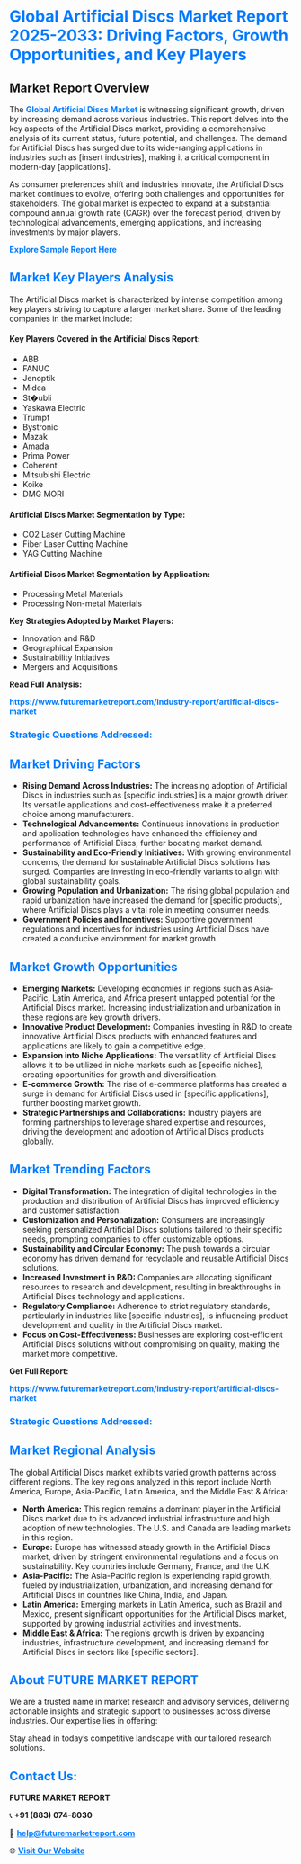 <h1 style="color: #007BFF;">Global Artificial Discs Market Report 2025-2033: Driving Factors, Growth Opportunities, and Key Players</h1>

<section id="overview">
<h2>Market Report Overview</h2>
<p>The <a href="https://www.futuremarketreport.com/industry-report/artificial-discs-market" style="color: #007BFF; text-decoration: none;"><strong>Global Artificial Discs Market</strong></a> is witnessing significant growth, driven by increasing demand across various industries. This report delves into the key aspects of the Artificial Discs market, providing a comprehensive analysis of its current status, future potential, and challenges. The demand for Artificial Discs has surged due to its wide-ranging applications in industries such as [insert industries], making it a critical component in modern-day [applications].</p>
<p>As consumer preferences shift and industries innovate, the Artificial Discs market continues to evolve, offering both challenges and opportunities for stakeholders. The global market is expected to expand at a substantial compound annual growth rate (CAGR) over the forecast period, driven by technological advancements, emerging applications, and increasing investments by major players.</p>
</section>

<section id="overview">
<p><a href="https://www.futuremarketreport.com/request-sample/reportId=32288" style="color: #007BFF; text-decoration: none;"><strong>Explore Sample Report Here</strong></a></p>
</section>

<section id="key-players">
<h2 style="color: #007BFF;">Market Key Players Analysis</h2>
<p>The Artificial Discs market is characterized by intense competition among key players striving to capture a larger market share. Some of the leading companies in the market include:</p>
<h4>Key Players Covered in the Artificial Discs Report:</h4>
<ul><li>ABB</li><li>FANUC</li><li>Jenoptik</li><li>Midea</li><li>St�ubli</li><li>Yaskawa Electric</li><li>Trumpf</li><li>Bystronic</li><li>Mazak</li><li>Amada</li><li>Prima Power</li><li>Coherent</li><li>Mitsubishi Electric</li><li>Koike</li><li>DMG MORI</li></ul>
<h4>Artificial Discs Market Segmentation by Type:</h4>
<ul><li>CO2 Laser Cutting Machine</li><li>Fiber Laser Cutting Machine</li><li>YAG Cutting Machine</li></ul>

<h4>Artificial Discs Market Segmentation by Application:</h4>
<ul><li>Processing Metal Materials</li><li>Processing Non-metal Materials</li></ul>
<p><strong>Key Strategies Adopted by Market Players:</strong></p>
<ul>
<li>Innovation and R&D</li>
<li>Geographical Expansion</li>
<li>Sustainability Initiatives</li>
<li>Mergers and Acquisitions</li>
</ul>
</section>

<section>
<p><strong>Read Full Analysis: </strong></p><a href="https://www.futuremarketreport.com/industry-report/artificial-discs-market" style="color: #007BFF; text-decoration: none;"><strong>https://www.futuremarketreport.com/industry-report/artificial-discs-market</strong></a>
<h3 style="color: #007BFF;">Strategic Questions Addressed:</h3>
</section>

<section id="driving-factors">
<h2 style="color: #007BFF;">Market Driving Factors</h2>
<ul>
<li><strong>Rising Demand Across Industries:</strong> The increasing adoption of Artificial Discs in industries such as [specific industries] is a major growth driver. Its versatile applications and cost-effectiveness make it a preferred choice among manufacturers.</li>
<li><strong>Technological Advancements:</strong> Continuous innovations in production and application technologies have enhanced the efficiency and performance of Artificial Discs, further boosting market demand.</li>
<li><strong>Sustainability and Eco-Friendly Initiatives:</strong> With growing environmental concerns, the demand for sustainable Artificial Discs solutions has surged. Companies are investing in eco-friendly variants to align with global sustainability goals.</li>
<li><strong>Growing Population and Urbanization:</strong> The rising global population and rapid urbanization have increased the demand for [specific products], where Artificial Discs plays a vital role in meeting consumer needs.</li>
<li><strong>Government Policies and Incentives:</strong> Supportive government regulations and incentives for industries using Artificial Discs have created a conducive environment for market growth.</li>
</ul>
</section>

<section id="growth-opportunities">
<h2 style="color: #007BFF;">Market Growth Opportunities</h2>
<ul>
<li><strong>Emerging Markets:</strong> Developing economies in regions such as Asia-Pacific, Latin America, and Africa present untapped potential for the Artificial Discs market. Increasing industrialization and urbanization in these regions are key growth drivers.</li>
<li><strong>Innovative Product Development:</strong> Companies investing in R&D to create innovative Artificial Discs products with enhanced features and applications are likely to gain a competitive edge.</li>
<li><strong>Expansion into Niche Applications:</strong> The versatility of Artificial Discs allows it to be utilized in niche markets such as [specific niches], creating opportunities for growth and diversification.</li>
<li><strong>E-commerce Growth:</strong> The rise of e-commerce platforms has created a surge in demand for Artificial Discs used in [specific applications], further boosting market growth.</li>
<li><strong>Strategic Partnerships and Collaborations:</strong> Industry players are forming partnerships to leverage shared expertise and resources, driving the development and adoption of Artificial Discs products globally.</li>
</ul>
</section>

<section id="trending-factors">
<h2 style="color: #007BFF;">Market Trending Factors</h2>
<ul>
<li><strong>Digital Transformation:</strong> The integration of digital technologies in the production and distribution of Artificial Discs has improved efficiency and customer satisfaction.</li>
<li><strong>Customization and Personalization:</strong> Consumers are increasingly seeking personalized Artificial Discs solutions tailored to their specific needs, prompting companies to offer customizable options.</li>
<li><strong>Sustainability and Circular Economy:</strong> The push towards a circular economy has driven demand for recyclable and reusable Artificial Discs solutions.</li>
<li><strong>Increased Investment in R&D:</strong> Companies are allocating significant resources to research and development, resulting in breakthroughs in Artificial Discs technology and applications.</li>
<li><strong>Regulatory Compliance:</strong> Adherence to strict regulatory standards, particularly in industries like [specific industries], is influencing product development and quality in the Artificial Discs market.</li>
<li><strong>Focus on Cost-Effectiveness:</strong> Businesses are exploring cost-efficient Artificial Discs solutions without compromising on quality, making the market more competitive.</li>
</ul>
</section>

<section>
<p><strong>Get Full Report: </strong></p><a href="https://www.futuremarketreport.com/industry-report/artificial-discs-market" style="color: #007BFF; text-decoration: none;"><strong>https://www.futuremarketreport.com/industry-report/artificial-discs-market</strong></a>
<h3 style="color: #007BFF;">Strategic Questions Addressed:</h3>
</section>


<section id="regional-analysis">
<h2 style="color: #007BFF;">Market Regional Analysis</h2>
<p>The global Artificial Discs market exhibits varied growth patterns across different regions. The key regions analyzed in this report include North America, Europe, Asia-Pacific, Latin America, and the Middle East & Africa:</p>
<ul>
<li><strong>North America:</strong> This region remains a dominant player in the Artificial Discs market due to its advanced industrial infrastructure and high adoption of new technologies. The U.S. and Canada are leading markets in this region.</li>
<li><strong>Europe:</strong> Europe has witnessed steady growth in the Artificial Discs market, driven by stringent environmental regulations and a focus on sustainability. Key countries include Germany, France, and the U.K.</li>
<li><strong>Asia-Pacific:</strong> The Asia-Pacific region is experiencing rapid growth, fueled by industrialization, urbanization, and increasing demand for Artificial Discs in countries like China, India, and Japan.</li>
<li><strong>Latin America:</strong> Emerging markets in Latin America, such as Brazil and Mexico, present significant opportunities for the Artificial Discs market, supported by growing industrial activities and investments.</li>
<li><strong>Middle East & Africa:</strong> The region’s growth is driven by expanding industries, infrastructure development, and increasing demand for Artificial Discs in sectors like [specific sectors].</li>
</ul>
</section>

<footer>
<h2 style="color: #007BFF;">About FUTURE MARKET REPORT</h2>
<p>We are a trusted name in market research and advisory services, delivering actionable insights and strategic support to businesses across diverse industries. Our expertise lies in offering:</p>

<p>Stay ahead in today’s competitive landscape with our tailored research solutions.</p>

<h2 style="color: #007BFF;">Contact Us:</h2>
<p><strong>FUTURE MARKET REPORT</strong></p>
<p>📞 <strong>+91 (883) 074-8030</strong></p>
<p>📧 <strong><a href="mailto:help@futuremarketreport.com" style="color: #007BFF;">help@futuremarketreport.com</a></strong></p>
<p>🌐 <strong><a href="https://www.futuremarketreport.com/" style="color: #007BFF;">Visit Our Website</a></strong></p>
</footer>